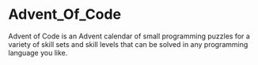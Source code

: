# Advent_Of_Code
Advent of Code is an Advent calendar of small programming puzzles for a variety of skill sets and skill levels that can be solved in any programming language you like.
